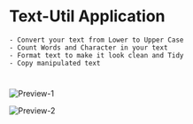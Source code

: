 # Text-Util Application
    - Convert your text from Lower to Upper Case
    - Count Words and Character in your text
    - Format text to make it look clean and Tidy
    - Copy manipulated text

#

![Preview-1](public/PreviewImages/preview-1.png "Light Mode Preview")

![Preview-2](public/PreviewImages/preview-2.png "Dark Mode Preview")
